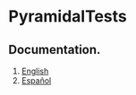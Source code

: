 
# PyramidalTests

## Documentation.

1. [English](http://thenlabs.org/docs/pyramidal-tests/master/en/index.html)
2. [Español](http://thenlabs.org/docs/pyramidal-tests/master/es/index.html)
